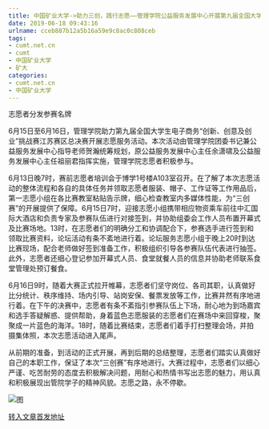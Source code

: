 ```yaml
---
title: 中国矿业大学->助力三创，践行志愿——管理学院公益服务发展中心开展第九届全国大学生电子商务“创新、创意及创业”挑战赛江苏赛区选拔赛志愿活动 | cumt.net.cn
date: 2019-06-18 09:43:16
urlname: cceb887b12a5b16a59e9c8ac0c808ceb
tags: 
- cumt.net.cn
- cumt
- 中国矿业大学
- 矿大
categories:
- cumt.net.cn
- 中国矿业大学
---
```



志愿者分发参赛名牌

6月15日至6月16日，管理学院助力第九届全国大学生电子商务“创新、创意及创业”挑战赛江苏赛区总决赛开展志愿服务活动。本次活动由管理学院团委书记兼公益服务发展中心指导老师贺瀚统筹规划，原公益服务发展中心主任余潇啸及公益服务发展中心主任祖丽君指挥实施，管理学院志愿者积极参与。

6月13日晚7时，赛前志愿者培训会于博学1号楼A103室召开。在了解了本次志愿活动的整体流程和各自的具体任务并领取志愿者服装、帽子、工作证等工作用品后，第一志愿小组在各比赛教室粘贴告示牌，细心检查教室内多媒体性能，为“三创赛”的开展提供了保障。6月15日7时，迎接志愿小组携带相应物资乘车前往中汇国际大酒店和负责专家及参赛队伍进行对接签到，并协助组委会工作人员布置开幕式及比赛场地。13时，在志愿者们的明确分工和协调配合下，参赛选手进行签到和领取比赛资料，论坛活动有条不紊地进行着。论坛服务志愿小组于晚上20时到达比赛现场，配合老师做好签到准备工作，积极组织引导各参赛队伍代表进行抽签。此外，志愿者还细心登记参加开幕式人员、食堂就餐人员的信息并协助老师联系食堂管理处预订餐食。

6月16日9时，随着大赛正式拉开帷幕，志愿者们坚守岗位、各司其职，认真做好比分统计、秩序维持、场内引导、站岗安保、餐票发放等工作，比赛井然有序地进行着。在下午的决赛中，志愿者有条不紊指引参赛队伍上下场，耐心地为到场嘉宾和选手答疑解惑、提供帮助，身着蓝色志愿服装的志愿者们在赛场中来回穿梭，聚聚成一片蓝色的海洋。18时，随着比赛结束，志愿者们着手打扫整理会场，并拍摄集体照，本次志愿活动进入尾声。

从前期的准备，到活动的正式开展，再到后期的总结整理，志愿者们踏实认真做好自己的本职工作，保证了本次“三创赛”有序地进行。大赛过程中，志愿者们以细心严谨、吃苦耐劳的态度去积极解决问题，用耐心和热情书写出志愿的魅力，用认真和积极展现出管院学子的精神风貌。志愿之路，永不停歇。



![图](http://xwzx.cumt.edu.cn/_upload/article/images/85/b8/5b8f047e4c3f9525fbeb6c2621ff/4ead96bc-1c16-4963-a0ed-f4911bc4201b.jpg)

[转入文章首发地址](http://xwzx.cumt.edu.cn/15/be/c523a529854/page.htm)